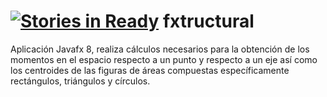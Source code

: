 [![Stories in Ready](https://badge.waffle.io/jsmiguel/fxtructural.png?label=ready&title=Ready)](https://waffle.io/jsmiguel/fxtructural)
fxtructural
===========

Aplicación Javafx 8, realiza cálculos necesarios para la obtención de los momentos en el espacio respecto a un punto y respecto a un eje así como los centroides de las figuras de áreas compuestas específicamente rectángulos, triángulos y círculos.
